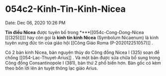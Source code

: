 # 054c2-Kinh-Tin-Kinh-Nicea

Date: Dec 06, 2020 10:26 PM

**Tín điều Nicea** được tuyên bố trong ****[[054c-Cong-Dong-Nicea [[(325)]]]]  hay còn gọi là **kinh tin kính Nicea** (Symbolum Nicaenum) là kinh tuyên xưng đức tin của giáo hội [[Công Giáo Roma (P-202012251057)]] . 

Có 2 bản kinh Nicea, bản nguyên thủy do Công đồng Nicea I (325) soạn để chống [[054-Lac-Thuyet-Arius]] . Và một bản được sửa chữa bổ sung trong Công đồng Consantinopole I (381), bản thứ 2 phổ biến hơn. Bản gốc có kèm theo bốn lời lên án tuyệt thông lạc giáo Arius.